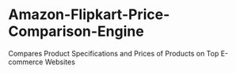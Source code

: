 # Amazon-Flipkart-Price-Comparison-Engine
Compares Product Specifications and Prices of Products on Top E-commerce Websites
